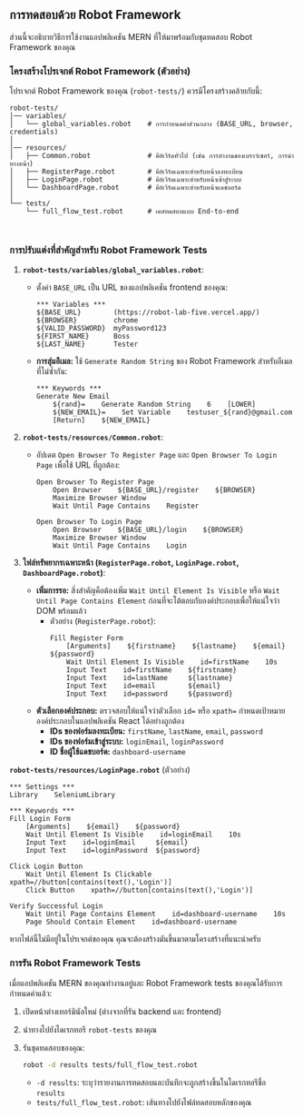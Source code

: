 ## การทดสอบด้วย Robot Framework

ส่วนนี้จะอธิบายวิธีการใช้งานแอปพลิเคชัน MERN ที่ให้มาพร้อมกับชุดทดสอบ Robot Framework ของคุณ

### โครงสร้างโปรเจกต์ Robot Framework (ตัวอย่าง)

โปรเจกต์ Robot Framework ของคุณ (`robot-tests/`) ควรมีโครงสร้างคล้ายกับนี้:

```
robot-tests/
│── variables/
│   └── global_variables.robot    # การกำหนดค่าส่วนกลาง (BASE_URL, browser, credentials)
│
│── resources/
│   ├── Common.robot              # คีย์เวิร์ดทั่วไป (เช่น การทำงานของเบราว์เซอร์, การนำทางหน้า)
│   ├── RegisterPage.robot        # คีย์เวิร์ดเฉพาะสำหรับหน้าลงทะเบียน
│   ├── LoginPage.robot           # คีย์เวิร์ดเฉพาะสำหรับหน้าเข้าสู่ระบบ
│   └── DashboardPage.robot       # คีย์เวิร์ดเฉพาะสำหรับหน้าแดชบอร์ด
│
└── tests/
    └── full_flow_test.robot      # เคสทดสอบแบบ End-to-end
```
`
`

### การปรับแต่งที่สำคัญสำหรับ Robot Framework Tests

1.  **`robot-tests/variables/global_variables.robot`**:
    *   ตั้งค่า `BASE_URL` เป็น URL ของแอปพลิเคชัน frontend ของคุณ:
        ```robotframework
        *** Variables ***
        ${BASE_URL}        (https://robot-lab-five.vercel.app/)
        ${BROWSER}         chrome
        ${VALID_PASSWORD}  myPassword123
        ${FIRST_NAME}      Boss
        ${LAST_NAME}       Tester
        ```
    *   **การสุ่มอีเมล:** ใช้ `Generate Random String` ของ Robot Framework สำหรับอีเมลที่ไม่ซ้ำกัน:
        ```robotframework
        *** Keywords ***
        Generate New Email
            ${rand}=    Generate Random String    6    [LOWER]
            ${NEW_EMAIL}=    Set Variable    testuser_${rand}@gmail.com
            [Return]    ${NEW_EMAIL}
        ```

2.  **`robot-tests/resources/Common.robot`**:
    *   อัปเดต `Open Browser To Register Page` และ `Open Browser To Login Page` เพื่อใช้ URL ที่ถูกต้อง:
        ```robotframework
        Open Browser To Register Page
            Open Browser    ${BASE_URL}/register    ${BROWSER}
            Maximize Browser Window
            Wait Until Page Contains    Register

        Open Browser To Login Page
            Open Browser    ${BASE_URL}/login    ${BROWSER}
            Maximize Browser Window
            Wait Until Page Contains    Login
        ```

3.  **ไฟล์ทรัพยากรเฉพาะหน้า (`RegisterPage.robot`, `LoginPage.robot`, `DashboardPage.robot`)**:
    *   **เพิ่มการรอ:** สิ่งสำคัญคือต้องเพิ่ม `Wait Until Element Is Visible` หรือ `Wait Until Page Contains Element` ก่อนที่จะโต้ตอบกับองค์ประกอบเพื่อให้แน่ใจว่า DOM พร้อมแล้ว
        *   ตัวอย่าง (`RegisterPage.robot`):
            ```robotframework
            Fill Register Form
                [Arguments]    ${firstname}    ${lastname}    ${email}    ${password}
                Wait Until Element Is Visible    id=firstName    10s
                Input Text    id=firstName    ${firstname}
                Input Text    id=lastName     ${lastname}
                Input Text    id=email        ${email}
                Input Text    id=password     ${password}
            ```
    *   **ตัวเลือกองค์ประกอบ:** ตรวจสอบให้แน่ใจว่าตัวเลือก `id=` หรือ `xpath=` กำหนดเป้าหมายองค์ประกอบในแอปพลิเคชัน React ได้อย่างถูกต้อง
        *   **IDs ของฟอร์มลงทะเบียน:** `firstName`, `lastName`, `email`, `password`
        *   **IDs ของฟอร์มเข้าสู่ระบบ:** `loginEmail`, `loginPassword`
        *   **ID ชื่อผู้ใช้แดชบอร์ด:** `dashboard-username`

**`robot-tests/resources/LoginPage.robot`** (ตัวอย่าง)

```robotframework
*** Settings ***
Library    SeleniumLibrary

*** Keywords ***
Fill Login Form
    [Arguments]    ${email}    ${password}
    Wait Until Element Is Visible    id=loginEmail    10s
    Input Text    id=loginEmail     ${email}
    Input Text    id=loginPassword  ${password}

Click Login Button
    Wait Until Element Is Clickable    xpath=//button[contains(text(),'Login')]
    Click Button    xpath=//button[contains(text(),'Login')]

Verify Successful Login
    Wait Until Page Contains Element    id=dashboard-username    10s
    Page Should Contain Element    id=dashboard-username
```

หากไฟล์นี้ไม่มีอยู่ในโปรเจกต์ของคุณ คุณจะต้องสร้างมันขึ้นมาตามโครงสร้างที่แนะนำครับ
### การรัน Robot Framework Tests

เมื่อแอปพลิเคชัน MERN ของคุณทำงานอยู่และ Robot Framework tests ของคุณได้รับการกำหนดค่าแล้ว:

1.  เปิดหน้าต่างเทอร์มินัลใหม่ (ต่างจากที่รัน backend และ frontend)
2.  นำทางไปยังไดเรกทอรี `robot-tests` ของคุณ
3.  รันชุดทดสอบของคุณ:

    ```bash
    robot -d results tests/full_flow_test.robot
    ```

    *   `-d results`: ระบุว่ารายงานการทดสอบและบันทึกจะถูกสร้างขึ้นในไดเรกทอรีชื่อ `results`
    *   `tests/full_flow_test.robot`: เส้นทางไปยังไฟล์ทดสอบหลักของคุณ

